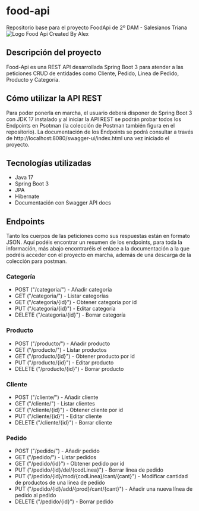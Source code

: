 # food-api
Repositorio base para el proyecto FoodApi de 2º DAM - Salesianos Triana
![Logo Food Api Created By Alex](https://github.com/alexluque02/foodapi-base/assets/114216624/3e756d77-de4a-4296-a52a-1a2f837b4170)

## Descripción del proyecto
Food-Api es una REST API desarrollada Spring Boot 3 para atender a las peticiones CRUD de entidades como Cliente, Pedido, Linea de Pedido, Producto y Categoría. 

## Cómo utilizar la API REST
Para poder ponerla en marcha, el usuario deberá disponer de Spring Boot 3 con JDK 17 instalado y al iniciar la API REST se podrán probar todos los Endpoints en Psotman (la colección de Postman también figura en el repositorio).
La documentación de los Endpoints se podrá consultar a través de http://localhost:8080/swagger-ui/index.html una vez iniciado el proyecto.

## Tecnologías utilizadas
- Java 17
- Spring Boot 3
- JPA
- Hibernate
- Documentación con Swagger API docs

## Endpoints
Tanto los cuerpos de las peticiones como sus respuestas están en formato JSON. Aquí podéis encontrar un resumen de los endpoints, para toda la información, más abajo encontraréis el enlace a la documentación a la que podréis acceder con el proyecto en marcha, además de una descarga de la colección para postman.
### Categoría
- POST ("/categoria/") - Añadir categoría
- GET ("/categoria/") - Listar categorías
- GET ("/categoria/{id}") - Obtener categoría por id
- PUT ("/categoria/{id}") - Editar categoría
- DELETE ("/categoria/{id}") - Borrar categoría

### Producto
- POST ("/producto/") - Añadir producto
- GET ("/producto/") - Listar productos
- GET ("/producto/{id}") - Obtener producto por id
- PUT ("/producto/{id}") - Editar producto
- DELETE ("/producto/{id}") - Borrar producto

### Cliente
- POST ("/cliente/") - Añadir cliente
- GET ("/cliente/") - Listar clientes
- GET ("/cliente/{id}") - Obtener cliente por id
- PUT ("/cliente/{id}") - Editar cliente
- DELETE ("/cliente/{id}") - Borrar cliente

### Pedido
- POST ("/pedido/") - Añadir pedido
- GET ("/pedido/") - Listar pedidos
- GET ("/pedido/{id}") - Obtener pedido por id
- PUT ("/pedido/{id}/del/{codLinea}") - Borrar línea de pedido
- PUT ("/pedido/{id}/mod/{codLinea}/cant/{cant}") - Modificar cantidad de productos de una línea de pedido
- PUT ("/pedido/{id}/add/{prod}/cant/{cant}") - Añadir una nueva línea de pedido al pedido
- DELETE ("/pedido/{id}") - Borrar pedido
